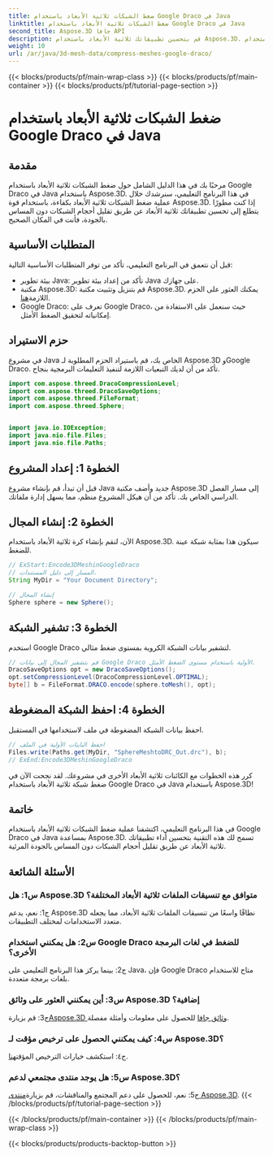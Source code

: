 ```yaml
---
title: ضغط الشبكات ثلاثية الأبعاد باستخدام Google Draco في Java
linktitle: ضغط الشبكات ثلاثية الأبعاد باستخدام Google Draco في Java
second_title: Aspose.3D جافا API
description: قم بتحسين تطبيقاتك ثلاثية الأبعاد باستخدام Aspose.3D. تعرف على كيفية ضغط الشبكات باستخدام Google Draco في Java. اتبع دليلنا خطوة بخطوة للتطوير ثلاثي الأبعاد بكفاءة.
weight: 10
url: /ar/java/3d-mesh-data/compress-meshes-google-draco/
---
```


{{< blocks/products/pf/main-wrap-class >}}
{{< blocks/products/pf/main-container >}}
{{< blocks/products/pf/tutorial-page-section >}}

# ضغط الشبكات ثلاثية الأبعاد باستخدام Google Draco في Java

## مقدمة

مرحبًا بك في هذا الدليل الشامل حول ضغط الشبكات ثلاثية الأبعاد باستخدام Google Draco في Java باستخدام Aspose.3D. في هذا البرنامج التعليمي، سنرشدك خلال عملية ضغط الشبكات ثلاثية الأبعاد بكفاءة، باستخدام قوة Aspose.3D. إذا كنت مطورًا يتطلع إلى تحسين تطبيقاتك ثلاثية الأبعاد عن طريق تقليل أحجام الشبكات دون المساس بالجودة، فأنت في المكان الصحيح.

## المتطلبات الأساسية

قبل أن نتعمق في البرنامج التعليمي، تأكد من توفر المتطلبات الأساسية التالية:

- بيئة تطوير Java: تأكد من إعداد بيئة تطوير Java على جهازك.
-  مكتبة Aspose.3D: قم بتنزيل وتثبيت مكتبة Aspose.3D. يمكنك العثور على الحزم اللازمة[هنا](https://releases.aspose.com/3d/java/).
- Google Draco: تعرف على Google Draco، حيث سنعمل على الاستفادة من إمكانياته لتحقيق الضغط الأمثل.

## حزم الاستيراد

في مشروع Java الخاص بك، قم باستيراد الحزم المطلوبة لـ Aspose.3D وGoogle Draco. تأكد من أن لديك التبعيات اللازمة لتنفيذ التعليمات البرمجية بنجاح.

```java
import com.aspose.threed.DracoCompressionLevel;
import com.aspose.threed.DracoSaveOptions;
import com.aspose.threed.FileFormat;
import com.aspose.threed.Sphere;


import java.io.IOException;
import java.nio.file.Files;
import java.nio.file.Paths;
```

## الخطوة 1: إعداد المشروع

قبل أن تبدأ، قم بإنشاء مشروع Java جديد وأضف مكتبة Aspose.3D إلى مسار الفصل الدراسي الخاص بك. تأكد من أن هيكل المشروع منظم، مما يسهل إدارة ملفاتك.

## الخطوة 2: إنشاء المجال

الآن، لنقم بإنشاء كرة ثلاثية الأبعاد باستخدام Aspose.3D. سيكون هذا بمثابة شبكة عينة للضغط.

```java
// ExStart:Encode3DMeshinGoogleDraco
// المسار إلى دليل المستندات.
String MyDir = "Your Document Directory";

// إنشاء المجال
Sphere sphere = new Sphere();
```

## الخطوة 3: تشفير الشبكة

استخدم Google Draco لتشفير بيانات الشبكة الكروية بمستوى ضغط مثالي.

```java
// قم بتشفير المجال إلى بيانات Google Draco الأولية باستخدام مستوى الضغط الأمثل.
DracoSaveOptions opt = new DracoSaveOptions();
opt.setCompressionLevel(DracoCompressionLevel.OPTIMAL);
byte[] b = FileFormat.DRACO.encode(sphere.toMesh(), opt);
```

## الخطوة 4: احفظ الشبكة المضغوطة

احفظ بيانات الشبكة المضغوطة في ملف لاستخدامها في المستقبل.

```java
// احفظ البايتات الأولية في الملف
Files.write(Paths.get(MyDir, "SphereMeshtoDRC_Out.drc"), b);
// ExEnd:Encode3DMeshinGoogleDraco
```

كرر هذه الخطوات مع الكائنات ثلاثية الأبعاد الأخرى في مشروعك. لقد نجحت الآن في ضغط شبكة ثلاثية الأبعاد باستخدام Google Draco في Java باستخدام Aspose.3D!

## خاتمة

في هذا البرنامج التعليمي، اكتشفنا عملية ضغط الشبكات ثلاثية الأبعاد باستخدام Google Draco في Java بمساعدة Aspose.3D. تسمح لك هذه التقنية بتحسين أداء تطبيقاتك ثلاثية الأبعاد عن طريق تقليل أحجام الشبكات دون المساس بالجودة المرئية.

## الأسئلة الشائعة

### س1: هل Aspose.3D متوافق مع تنسيقات الملفات ثلاثية الأبعاد المختلفة؟

ج1: نعم، يدعم Aspose.3D نطاقًا واسعًا من تنسيقات الملفات ثلاثية الأبعاد، مما يجعله متعدد الاستخدامات لمختلف التطبيقات.

### س2: هل يمكنني استخدام Google Draco للضغط في لغات البرمجة الأخرى؟

ج2: بينما يركز هذا البرنامج التعليمي على Java، فإن Google Draco متاح للاستخدام بلغات برمجة متعددة.

### س3: أين يمكنني العثور على وثائق Aspose.3D إضافية؟

 ج3: قم بزيارة[Aspose.3D وثائق جافا](https://reference.aspose.com/3d/java/) للحصول على معلومات وأمثلة مفصلة.

### س4: كيف يمكنني الحصول على ترخيص مؤقت لـ Aspose.3D؟

 ج٤: استكشف خيارات الترخيص المؤقت[هنا](https://purchase.aspose.com/temporary-license/).

### س5: هل يوجد منتدى مجتمعي لدعم Aspose.3D؟

 ج5: نعم، للحصول على دعم المجتمع والمناقشات، قم بزيارة[منتدى Aspose.3D](https://forum.aspose.com/c/3d/18).
{{< /blocks/products/pf/tutorial-page-section >}}

{{< /blocks/products/pf/main-container >}}
{{< /blocks/products/pf/main-wrap-class >}}

{{< blocks/products/products-backtop-button >}}
